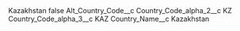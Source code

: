 <?xml version="1.0" encoding="UTF-8"?>
<CustomMetadata xmlns="http://soap.sforce.com/2006/04/metadata" xmlns:xsi="http://www.w3.org/2001/XMLSchema-instance" xmlns:xsd="http://www.w3.org/2001/XMLSchema">
    <label>Kazakhstan</label>
    <protected>false</protected>
    <values>
        <field>Alt_Country_Code__c</field>
        <value xsi:nil="true"/>
    </values>
    <values>
        <field>Country_Code_alpha_2__c</field>
        <value xsi:type="xsd:string">KZ</value>
    </values>
    <values>
        <field>Country_Code_alpha_3__c</field>
        <value xsi:type="xsd:string">KAZ</value>
    </values>
    <values>
        <field>Country_Name__c</field>
        <value xsi:type="xsd:string">Kazakhstan</value>
    </values>
</CustomMetadata>

